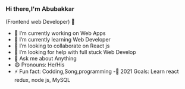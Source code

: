 ### Hi there,I'm Abubakkar
(Frontend web Developer) 👋



- 🔭 I’m currently working on Web Apps
- 🌱 I’m currently learning Web Developer
- 👯 I’m looking to collaborate on React js
- 🤔 I’m looking for help with full stuck Web Develop
- 💬 Ask me about Anything
- 😄 Pronouns: He/His
- ⚡ Fun fact: Codding,Song,programming
-🥅 2021 Goals: Learn react redux, node js, MySQL

